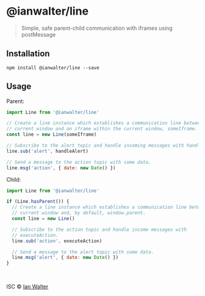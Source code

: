 # @ianwalter/line
> Simple, safe parent-child communication with iframes using postMessage

## Installation

```console
npm install @ianwalter/line --save
```

## Usage

Parent:

```js
import Line from '@ianwalter/line'

// Create a line instance which establishes a communication line between the
// current window and an iframe within the current window, someIframe.
const line = new Line(someIframe)

// Subscribe to the alert topic and handle incoming messages with handleAlert.
line.sub('alert', handleAlert)

// Send a message to the action topic with some data.
line.msg('action', { date: new Date() })
```

Child:

```js
import Line from '@ianwalter/line'

if (Line.hasParent()) {
  // Create a line instance which establishes a communication line between the
  // current window and, by default, window.parent.
  const line = new Line()

  // Subscribe to the action topic and handle income messages with
  // executeAction.
  line.sub('action', executeAction)

  // Send a message to the alert topic with some data.
  line.msg('alert', { date: new Date() })
}
```

&nbsp;

ISC &copy; [Ian Walter](https://iankwalter.com)
